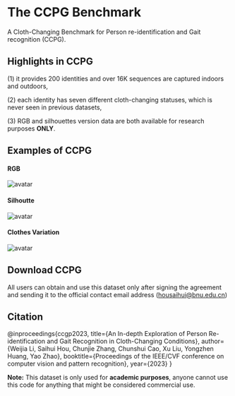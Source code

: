 # The CCPG Benchmark

A Cloth-Changing Benchmark for Person re-identification and Gait recognition (CCPG).

## Highlights in CCPG

(1) it provides 200 identities and over 16K sequences are captured indoors and outdoors,

(2) each identity has seven different cloth-changing statuses, which is never seen in previous datasets,

(3) RGB and silhouettes version data are both available for research purposes **ONLY**.

## Examples of CCPG

#### RGB
![avatar]("./assets/all_v2.jpg")

#### Silhoutte
![avatar]("./assets/all.png")

#### Clothes Variation
![avatar]("./assets/cloth-changing-v4.jpg")

## Download CCPG
All users can obtain and use this dataset only after signing the agreement and sending it to the official contact email address (housaihui@bnu.edu.cn)


## Citation
@inproceedings{ccgp2023,
  title={An In-depth Exploration of Person Re-identification and Gait Recognition in Cloth-Changing Conditions},
  author={Weijia Li, Saihui Hou, Chunjie Zhang, Chunshui Cao, Xu Liu, Yongzhen Huang, Yao Zhao},
  booktitle={Proceedings of the IEEE/CVF conference on computer vision and pattern recognition},
  year={2023}
}

**Note:**
This dataset is only used for **academic purposes**, anyone cannot use this code for anything that might be considered commercial use.



